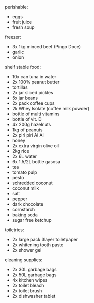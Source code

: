 
perishable:
- eggs
- fruit juice
- fresh soup

freezer:
- 3x 1kg minced beef (Pingo Doce)
- garlic
- onion

shelf stable food:
- 10x can tuna in water
- 2x 100% peanut butter
- tortillas
- 2x jar sliced pickles
- 5x jar beans
- 2x pack coffee cups
- 2k Whey Isolate (coffee milk powder)
- bottle of multi vitamins
- bottle of vit. D
- 4x 200g hazelnuts
- 1kg of peanuts
- 2x piri piri Ai Ai
- honey
- 2x extra virgin olive oil
- 2kg rice
- 2x 6L water
- 6x 1.5/2L bottle gasosa
- tea
- tomato pulp
- pesto
- schredded coconut
- coconut milk
- salt
- pepper
- dark chocolate
- cornstarch
- baking soda
- sugar free ketchup


toiletries:
- 2x large pack 3layer toiletpaper
- 2x whitening tooth paste
- 2x shower gel

cleaning supplies:
- 2x 30L garbage bags
- 2x 50L garbage bags
- 4x kitchen wipes
- 2x toilet bleach
- 2x toilet brush
- 2x dishwasher tablet

